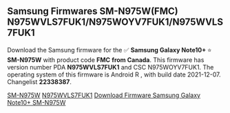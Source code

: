 <h2>Samsung Firmwares SM-N975W(FMC) N975WVLS7FUK1/N975WOYV7FUK1/N975WVLS7FUK1</h2>
Download the Samsung firmware for the ✅ <strong>Samsung Galaxy Note10+ </strong> ⭐ <strong>SM-N975W</strong> with product code <strong>FMC</strong> <strong> from Canada</strong>. This firmware has version number PDA <strong>N975WVLS7FUK1</strong> and CSC N975WOYV7FUK1. The operating system of this firmware is Android R , with build date 2021-12-07. Changelist <strong>22338387</strong>.


[SM-N975W](https://samfirm.shop/samsung/model/SM-N975W)
[N975WVLS7FUK1](https://samfirm.shop/samsung/pda/N975WVLS7FUK1)
[Download Firmware Samsung Galaxy Note10+ SM-N975W](https://samfirm.shop/samsung/firmware/480616)
